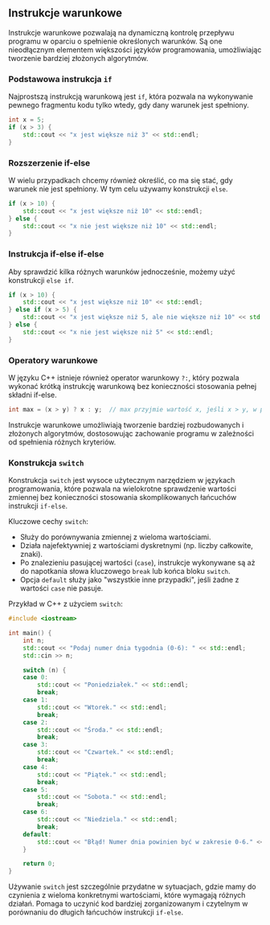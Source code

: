## Instrukcje warunkowe

Instrukcje warunkowe pozwalają na dynamiczną kontrolę przepływu programu w oparciu o spełnienie określonych warunków. Są one nieodłącznym elementem większości języków programowania, umożliwiając tworzenie bardziej złożonych algorytmów.

### Podstawowa instrukcja `if`

Najprostszą instrukcją warunkową jest `if`, która pozwala na wykonywanie pewnego fragmentu kodu tylko wtedy, gdy dany warunek jest spełniony.

```c++
int x = 5;
if (x > 3) {
    std::cout << "x jest większe niż 3" << std::endl;
}
```

### Rozszerzenie if-else

W wielu przypadkach chcemy również określić, co ma się stać, gdy warunek nie jest spełniony. W tym celu używamy konstrukcji `else`.

```c++
if (x > 10) {
    std::cout << "x jest większe niż 10" << std::endl;
} else {
    std::cout << "x nie jest większe niż 10" << std::endl;
}
```

### Instrukcja if-else if-else

Aby sprawdzić kilka różnych warunków jednocześnie, możemy użyć konstrukcji `else if`.

```c++
if (x > 10) {
    std::cout << "x jest większe niż 10" << std::endl;
} else if (x > 5) {
    std::cout << "x jest większe niż 5, ale nie większe niż 10" << std::endl;
} else {
    std::cout << "x nie jest większe niż 5" << std::endl;
}
```

### Operatory warunkowe

W języku C++ istnieje również operator warunkowy `?:`, który pozwala wykonać krótką instrukcję warunkową bez konieczności stosowania pełnej składni if-else.

```c++
int max = (x > y) ? x : y;  // max przyjmie wartość x, jeśli x > y, w przeciwnym razie przyjmie wartość y
```

Instrukcje warunkowe umożliwiają tworzenie bardziej rozbudowanych i złożonych algorytmów, dostosowując zachowanie programu w zależności od spełnienia różnych kryteriów.

### Konstrukcja `switch`

Konstrukcja `switch` jest wysoce użytecznym narzędziem w językach programowania, które pozwala na wielokrotne sprawdzenie wartości zmiennej bez konieczności stosowania skomplikowanych łańcuchów instrukcji `if-else`. 

Kluczowe cechy `switch`:
- Służy do porównywania zmiennej z wieloma wartościami.
- Działa najefektywniej z wartościami dyskretnymi (np. liczby całkowite, znaki).
- Po znalezieniu pasującej wartości (`case`), instrukcje wykonywane są aż do napotkania słowa kluczowego `break` lub końca bloku `switch`.
- Opcja `default` służy jako "wszystkie inne przypadki", jeśli żadne z wartości `case` nie pasuje.

Przykład w C++ z użyciem `switch`:

```c++
#include <iostream>

int main() {
    int n;
    std::cout << "Podaj numer dnia tygodnia (0-6): " << std::endl;
    std::cin >> n;

    switch (n) {
    case 0:
        std::cout << "Poniedziałek." << std::endl;
        break;
    case 1:
        std::cout << "Wtorek." << std::endl;
        break;
    case 2:
        std::cout << "Środa." << std::endl;
        break;
    case 3:
        std::cout << "Czwartek." << std::endl;
        break;
    case 4:
        std::cout << "Piątek." << std::endl;
        break;
    case 5:
        std::cout << "Sobota." << std::endl;
        break;
    case 6:
        std::cout << "Niedziela." << std::endl;
        break;
    default:
        std::cout << "Błąd! Numer dnia powinien być w zakresie 0-6." << std::endl;
    }

    return 0;
}
```

Używanie `switch` jest szczególnie przydatne w sytuacjach, gdzie mamy do czynienia z wieloma konkretnymi wartościami, które wymagają różnych działań. Pomaga to uczynić kod bardziej zorganizowanym i czytelnym w porównaniu do długich łańcuchów instrukcji `if-else`.
